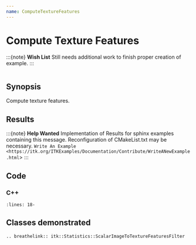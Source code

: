 ```yaml
---
name: ComputeTextureFeatures
---
```


# Compute Texture Features

:::{note}
**Wish List**
Still needs additional work to finish proper creation of example.
:::

```{index} single: ScalarImageToTextureFeaturesFilter
```

## Synopsis

Compute texture features.

## Results

:::{note}
**Help Wanted**
Implementation of Results for sphinx examples containing this message.
Reconfiguration of CMakeList.txt may be necessary.
`Write An Example <https://itk.org/ITKExamples/Documentation/Contribute/WriteANewExample.html`>
:::

## Code

### C++

```{literalinclude} Code.cxx
:lines: 18-
```

## Classes demonstrated

```{eval-rst}
.. breathelink:: itk::Statistics::ScalarImageToTextureFeaturesFilter
```
